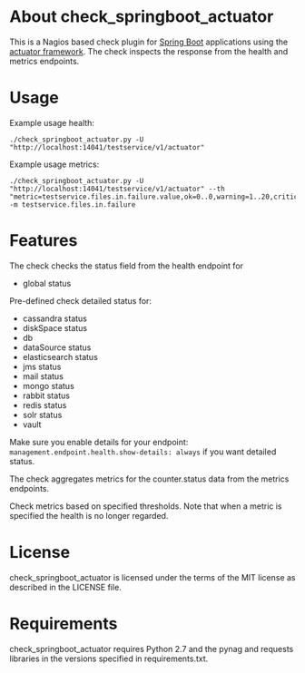 About check_springboot_actuator
===============================

This is a Nagios based check plugin for
[Spring Boot](https://projects.spring.io/spring-boot/) applications using the
[actuator framework](http://docs.spring.io/spring-boot/docs/current-SNAPSHOT/reference/htmlsingle/#production-ready).
The check inspects the response from the health and metrics endpoints.

Usage
========
Example usage health:
```
./check_springboot_actuator.py -U "http://localhost:14041/testservice/v1/actuator"
```

Example usage metrics:
```
./check_springboot_actuator.py -U "http://localhost:14041/testservice/v1/actuator" --th "metric=testservice.files.in.failure.value,ok=0..0,warning=1..20,critical=20..inf" -m testservice.files.in.failure
```

Features
========

The check checks the status field from the health endpoint for

- global status

Pre-defined check detailed status for:
- cassandra status
- diskSpace status
- db
- dataSource status
- elasticsearch status
- jms status
- mail status
- mongo status
- rabbit status
- redis status
- solr status
- vault

Make sure you enable details for your endpoint: `management.endpoint.health.show-details: always` if you want detailed status.

The check aggregates metrics for the counter.status data from the metrics
endpoints.

Check metrics based on specified thresholds. Note that when a metric is specified the health is no longer regarded.

License
=======

check_springboot_actuator is licensed under the terms of the MIT license as
described in the LICENSE file.

Requirements
============

check_springboot_actuator requires Python 2.7 and the pynag and requests
libraries in the versions specified in requirements.txt.
